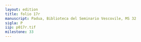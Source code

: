```yaml
---
layout: edition
title: folio 17r
manuscript: Padua, Biblioteca del Seminario Vescovile, MS 32
sigla: P
iip: p017r.tif
milestone: 33
---
```

